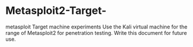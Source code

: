 # Metasploit2-Target-
metasploit Target machine experiments
Use the Kali virtual machine for the range of Metasploit2 for penetration testing.
Write this document for future use.
